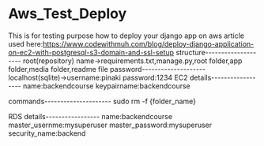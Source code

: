 # Aws_Test_Deploy
This is for testing purpose how to deploy your django app on aws
article used here:https://www.codewithmuh.com/blog/deploy-django-application-on-ec2-with-postgresql-s3-domain-and-ssl-setup
structure--------------------
root(repository) name->requirements.txt,manage.py,root folder,app folder,media folder,readme file
password--------------------
localhost(sqlite)->username:pinaki
                   password:1234
EC2 details------------------
name:backendcourse
keypairname:backendcourse

commands---------------------
sudo rm -f {folder_name}

RDS details-----------------
name:backendcourse
master_usernme:mysuperuser
master_password:mysuperuser
security_name:backend